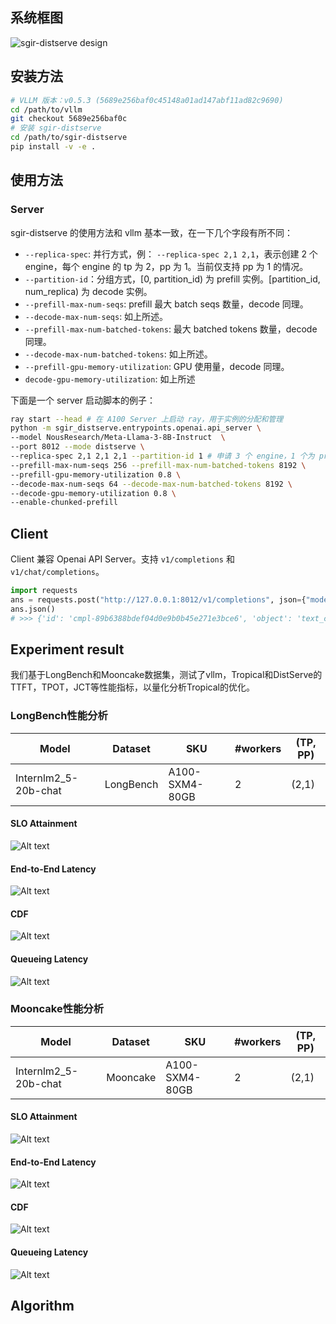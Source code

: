 ## 系统框图

![sgir-distserve design](docs/imgs/DistServeDesign.png)

## 安装方法

```bash
# VLLM 版本：v0.5.3 (5689e256baf0c45148a01ad147abf11ad82c9690)
cd /path/to/vllm
git checkout 5689e256baf0c
# 安装 sgir-distserve
cd /path/to/sgir-distserve
pip install -v -e .
```

## 使用方法

### Server

sgir-distserve 的使用方法和 vllm 基本一致，在一下几个字段有所不同：

- `--replica-spec`: 并行方式，例： `--replica-spec 2,1 2,1`，表示创建 2 个 engine，每个 engine 的 tp 为 2，pp 为 1。当前仅支持 pp 为 1 的情况。
- `--partition-id`：分组方式，[0, partition_id) 为 prefill 实例。[partition_id, num_replica) 为 decode 实例。
- `--prefill-max-num-seqs`: prefill 最大 batch seqs 数量，decode 同理。
- `--decode-max-num-seqs`: 如上所述。
- `--prefill-max-num-batched-tokens`: 最大 batched tokens 数量，decode 同理。
- `--decode-max-num-batched-tokens`: 如上所述。
- `--prefill-gpu-memory-utilization`: GPU 使用量，decode 同理。
- `decode-gpu-memory-utilization`: 如上所述

下面是一个 server 启动脚本的例子：

```bash
ray start --head # 在 A100 Server 上启动 ray，用于实例的分配和管理
python -m sgir_distserve.entrypoints.openai.api_server \
--model NousResearch/Meta-Llama-3-8B-Instruct  \
--port 8012 --mode distserve \
--replica-spec 2,1 2,1 2,1 --partition-id 1 # 申请 3 个 engine，1 个为 prefill，2 个为 decode \
--prefill-max-num-seqs 256 --prefill-max-num-batched-tokens 8192 \
--prefill-gpu-memory-utilization 0.8 \
--decode-max-num-seqs 64 --decode-max-num-batched-tokens 8192 \
--decode-gpu-memory-utilization 0.8 \
--enable-chunked-prefill
```

## Client

Client 兼容 Openai API Server。支持 `v1/completions` 和 `v1/chat/completions`。

```python
import requests
ans = requests.post("http://127.0.0.1:8012/v1/completions", json={"model": "NousResearch/Meta-Llama-3-8B-Instruct", "prompt": "San Francisco is a city that"})
ans.json()
# >>> {'id': 'cmpl-89b6388bdef04d0e9b0b45e271e3bce6', 'object': 'text_completion', 'created': 1729153111, 'model': 'NousResearch/Meta-Llama-3-8B-Instruct', 'choices': [{'index': 0, 'text': ' has something for everyone. From its iconic Golden Gate Bridge to its vibrant cultural attractions', 'logprobs': None, 'finish_reason': 'length', 'stop_reason': None}], 'usage': {'prompt_tokens': 7, 'total_tokens': 23, 'completion_tokens': 16}}
```

## Experiment result

我们基于LongBench和Mooncake数据集，测试了vllm，Tropical和DistServe的TTFT，TPOT，JCT等性能指标，以量化分析Tropical的优化。

### LongBench性能分析

| Model            | Dataset    | SKU            | #workers | (TP, PP) |
|------------------|------------|----------------|----------|----------|
| Internlm2_5-20b-chat | LongBench  | A100-SXM4-80GB | 2        | (2,1)    |

#### SLO Attainment

![Alt text](docs/interlm_20b/longbench/slo.png)

#### End-to-End Latency

![Alt text](docs/interlm_20b/longbench/latency_avg_p90.png)

#### CDF

![Alt text](docs/interlm_20b/longbench/latency_cdf.png)

#### Queueing Latency

![Alt text](docs/interlm_20b/longbench/queuing_time_p90.png)

### Mooncake性能分析

| Model            | Dataset    | SKU            | #workers | (TP, PP) |
|------------------|------------|----------------|----------|----------|
| Internlm2_5-20b-chat | Mooncake  | A100-SXM4-80GB | 2        | (2,1)    |

#### SLO Attainment

![Alt text](docs/interlm_20b/mooncake/slo.jpg)

#### End-to-End Latency

![Alt text](docs/interlm_20b/mooncake/latency_avg_p90.jpg)

#### CDF

![Alt text](docs/interlm_20b/mooncake/latency_cdf.jpg)

#### Queueing Latency

![Alt text](docs/interlm_20b/mooncake/queuing_time_p90.jpg)



## Algorithm
